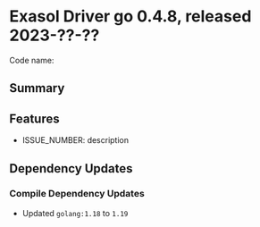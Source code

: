 # Exasol Driver go 0.4.8, released 2023-??-??

Code name:

## Summary

## Features

* ISSUE_NUMBER: description

## Dependency Updates

### Compile Dependency Updates

* Updated `golang:1.18` to `1.19`
